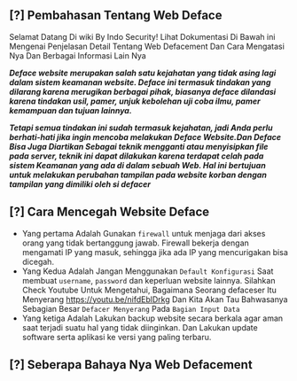 ## [?] Pembahasan Tentang Web Deface
Selamat Datang Di wiki By Indo Security! Lihat Dokumentasi Di Bawah ini Mengenai Penjelasan Detail Tentang Web Defacement Dan Cara 
Mengatasi Nya Dan Berbagai Informasi Lain Nya

***Deface website merupakan salah satu kejahatan yang tidak asing lagi dalam sistem keamanan website. Deface ini termasuk tindakan yang 
dilarang karena merugikan berbagai pihak, biasanya deface dilandasi karena tindakan usil, pamer, unjuk kebolehan uji coba ilmu, pamer 
kemampuan dan tujuan lainnya.*** 

***Tetapi semua tindakan ini sudah termasuk kejahatan, jadi Anda perlu berhati-hati jika ingin mencoba 
melakukan Deface Website.Dan Deface Bisa Juga Diartikan Sebagai teknik mengganti atau menyisipkan file pada server, teknik ini dapat 
dilakukan karena terdapat celah pada sistem Keamanan yang ada di dalam sebuah Web. Hal ini bertujuan untuk melakukan perubahan tampilan 
pada website korban dengan tampilan yang dimiliki oleh si defacer***

## [?] Cara Mencegah Website Deface
* Yang pertama  Adalah  Gunakan `firewall` untuk menjaga dari akses orang yang tidak bertanggung jawab. Firewall bekerja dengan mengamati 
IP yang masuk, sehingga jika ada IP yang mencurigakan bisa dicegah.
* Yang Kedua Adalah Jangan Menggunakan `Default Konfigurasi` Saat membuat `username`, `password` dan keperluan website lainnya. 
Silahkan Check Youtube Untuk Mengetahui, Bagaimana Seorang defaceser Itu Menyerang https://youtu.be/nifdEblDrkg Dan Kita Akan Tau
Bahwasanya Sebagian Besar `Defacer Menyerang` Pada `Bagian Input Data`
* Yang ketiga Adalah Lakukan backup website secara berkala agar aman saat terjadi suatu hal yang tidak diinginkan. Dan Lakukan update 
software serta aplikasi ke versi yang paling terbaru.

## [?] Seberapa Bahaya Nya Web Defacement
